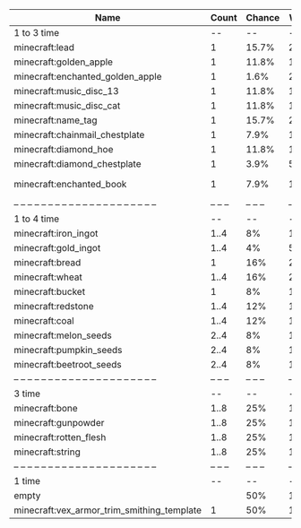 | Name                                       | Count | Chance | Weight | Comment         |
| ------------------------------------------ | ----- | ------ | ------ | --------------- |
| 1 to 3 time                                |    -- |     -- |     -- |                 |
| minecraft:lead                             |     1 |  15.7% | 20/127 |                 |
| minecraft:golden_apple                     |     1 |  11.8% | 15/127 |                 |
| minecraft:enchanted_golden_apple           |     1 |   1.6% |  2/127 |                 |
| minecraft:music_disc_13                    |     1 |  11.8% | 15/127 |                 |
| minecraft:music_disc_cat                   |     1 |  11.8% | 15/127 |                 |
| minecraft:name_tag                         |     1 |  15.7% | 20/127 |                 |
| minecraft:chainmail_chestplate             |     1 |   7.9% | 10/127 |                 |
| minecraft:diamond_hoe                      |     1 |  11.8% | 15/127 |                 |
| minecraft:diamond_chestplate               |     1 |   3.9% |  5/127 |                 |
| minecraft:enchanted_book                   |     1 |   7.9% | 10/127 | enchantments: * |
| – – – – – – – – – – – – – – – – – – – – –  | – – – | – – –  | – – –  | – – – – – – – – |
| 1 to 4 time                                |    -- |     -- |     -- |                 |
| minecraft:iron_ingot                       |  1..4 |     8% | 10/125 |                 |
| minecraft:gold_ingot                       |  1..4 |     4% |  5/125 |                 |
| minecraft:bread                            |     1 |    16% | 20/125 |                 |
| minecraft:wheat                            |  1..4 |    16% | 20/125 |                 |
| minecraft:bucket                           |     1 |     8% | 10/125 |                 |
| minecraft:redstone                         |  1..4 |    12% | 15/125 |                 |
| minecraft:coal                             |  1..4 |    12% | 15/125 |                 |
| minecraft:melon_seeds                      |  2..4 |     8% | 10/125 |                 |
| minecraft:pumpkin_seeds                    |  2..4 |     8% | 10/125 |                 |
| minecraft:beetroot_seeds                   |  2..4 |     8% | 10/125 |                 |
| – – – – – – – – – – – – – – – – – – – – –  | – – – | – – –  | – – –  | – – – – – – – – |
| 3 time                                     |    -- |     -- |     -- |                 |
| minecraft:bone                             |  1..8 |    25% |  10/40 |                 |
| minecraft:gunpowder                        |  1..8 |    25% |  10/40 |                 |
| minecraft:rotten_flesh                     |  1..8 |    25% |  10/40 |                 |
| minecraft:string                           |  1..8 |    25% |  10/40 |                 |
| – – – – – – – – – – – – – – – – – – – – –  | – – – | – – –  | – – –  | – – – – – – – – |
| 1 time                                     |    -- |     -- |     -- |                 |
| empty                                      |       |    50% |    1/2 |                 |
| minecraft:vex_armor_trim_smithing_template |     1 |    50% |    1/2 |                 |
